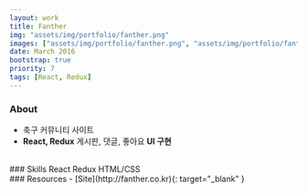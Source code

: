 ```yaml
---
layout: work
title: Fanther
img: "assets/img/portfolio/fanther.png"
images: ["assets/img/portfolio/fanther.png", "assets/img/portfolio/fanther2.png"]
date: March 2016
bootstrap: true
priority: 7
tags: [React, Redux]
---
```


### About
* 축구 커뮤니티 사이트
* **React, Redux** 게시판, 댓글, 좋아요 **UI 구현**

<br>
### Skills
<span class="badge badge-dark">React</span>
<span class="badge badge-dark">Redux</span>
<span class="badge badge-dark">HTML/CSS</span>

<br>
### Resources
- [Site](http://fanther.co.kr){: target="_blank" }
